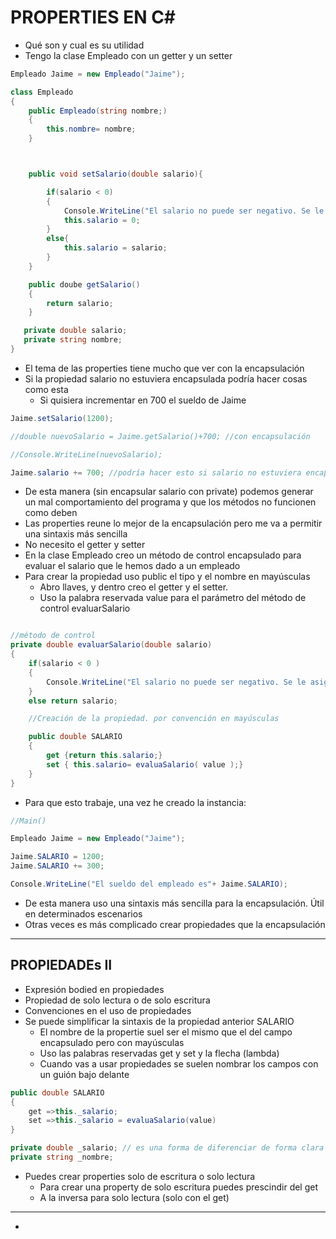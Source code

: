 # PROPERTIES EN C#

- Qué son y cual es su utilidad
- Tengo la clase Empleado con un getter y un setter

~~~cs
Empleado Jaime = new Empleado("Jaime");

class Empleado
{
    public Empleado(string nombre;)
    {
        this.nombre= nombre;
    }



    public void setSalario(double salario){

        if(salario < 0)
        {
            Console.WriteLine("El salario no puede ser negativo. Se le asignará 0 como salario.")
            this.salario = 0;
        }
        else{
            this.salario = salario;
        }
    }

    public doube getSalario()
    {
        return salario;
    }

   private double salario;
   private string nombre;
}
~~~

- El tema de las properties tiene mucho que ver con la encapsulación
- Si la propiedad salario no estuviera encapsulada podría hacer cosas como esta
    - Si quisiera incrementar en 700 el sueldo de Jaime

~~~cs
Jaime.setSalario(1200);

//double nuevoSalario = Jaime.getSalario()+700; //con encapsulación

//Console.WriteLine(nuevoSalario);

Jaime.salario += 700; //podría hacer esto si salario no estuviera encapsulado ROMPE LA REGLA DE ENCAPSULACIÓN DE LA POO
~~~

- De esta manera (sin encapsular salario con private) podemos generar un mal comportamiento del programa y que los métodos no funcionen como deben
- Las properties reune lo mejor de la encapsulación pero me va a permitir una sintaxis más sencilla
- No necesito el getter y setter
- En la clase Empleado creo un método de control encapsulado para evaluar el salario que le hemos dado a un empleado
- Para crear la propiedad uso public el tipo y el nombre en mayúsculas
    - Abro llaves, y dentro creo el getter y el setter.
    - Uso la palabra reservada value para el parámetro del método de control evaluarSalario
~~~cs

//método de control
private double evaluarSalario(double salario)
{
    if(salario < 0 )
    {
        Console.WriteLine("El salario no puede ser negativo. Se le asignará 0 como salario");
    }
    else return salario;

    //Creación de la propiedad. por convención en mayúsculas

    public double SALARIO
    {
        get {return this.salario;}
        set { this.salario= evaluaSalario( value );}
    }
}
~~~

- Para que esto trabaje, una vez he creado la instancia:

~~~cs
//Main()

Empleado Jaime = new Empleado("Jaime");

Jaime.SALARIO = 1200;
Jaime.SALARIO += 300;

Console.WriteLine("El sueldo del empleado es"+ Jaime.SALARIO);
~~~

- De esta manera uso una sintaxis más sencilla para la encapsulación. Útil en determinados escenarios
- Otras veces es más complicado crear propiedades que la encapsulación
-------

## PROPIEDADEs II

- Expresión bodied en propiedades
- Propiedad de solo lectura o de solo escritura
- Convenciones en el uso de propiedades
- Se puede simplificar la sintaxis de la propiedad anterior SALARIO
    - El nombre de la propertie suel ser el mismo que el del campo encapsulado pero con mayúsculas
    - Uso las palabras reservadas get y set y la flecha (lambda)
    - Cuando vas a usar propiedades se suelen nombrar los campos con un guión bajo delante

~~~cs
public double SALARIO
{
    get =>this._salario;
    set =>this._salario = evaluaSalario(value)
}

private double _salario; // es una forma de diferenciar de forma clara el nombre de la property y el campo, pero es pura convención
private string _nombre;
~~~

- Puedes crear properties solo de escritura o solo lectura
    - Para crear una property de solo escritura puedes prescindir del get
    - A la inversa para solo lectura (solo con el get)
----

- 